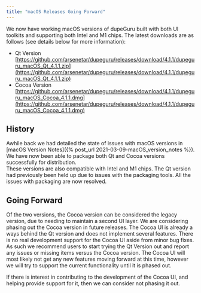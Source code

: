 ```yaml
---
title: "macOS Releases Going Forward"
---
```

We now have working macOS versions of dupeGuru built with both UI toolkits and supporting both 
Intel and M1 chips.  The latest downloads are as follows (see details below for more information):
- Qt Version [https://github.com/arsenetar/dupeguru/releases/download/4.1.1/dupeguru_macOS_Qt_4.1.1.zip](https://github.com/arsenetar/dupeguru/releases/download/4.1.1/dupeguru_macOS_Qt_4.1.1.zip)
- Cocoa Version [https://github.com/arsenetar/dupeguru/releases/download/4.1.1/dupeguru_macOS_Cocoa_4.1.1.dmg](https://github.com/arsenetar/dupeguru/releases/download/4.1.1/dupeguru_macOS_Cocoa_4.1.1.dmg)

## History
Awhile back we had detailed the state of issues with macOS versions in [macOS Version Notes]({% post_url 2021-03-09-macOS_version_notes %}).  We have now been able to package both Qt and Cocoa versions successfully for distribution.  
These versions are also compatible with Intel and M1 chips.  The Qt version had previously 
been held up due to issues with the packaging tools.  All the issues with packaging are now
resolved.

## Going Forward
Of the two versions, the Cocoa version can be considered the legacy version, due to needing 
to maintain a second UI layer.  We are considering phasing out the Cocoa version in future 
releases.  The Cocoa UI is already a ways behind the Qt version and does not implement several 
features.  There is no real development support for the Cocoa UI aside from minor bug fixes. 
As such we recommend users to start trying the Qt Version out and report any issues or missing 
items versus the Cocoa version.  The Cocoa UI will most likely not get any new features moving 
forward at this time, however we will try to support the current functionality until it is phased
out.

If there is interest in contributing to the development of the Cocoa UI, and helping provide support
for it, then we can consider not phasing it out.
